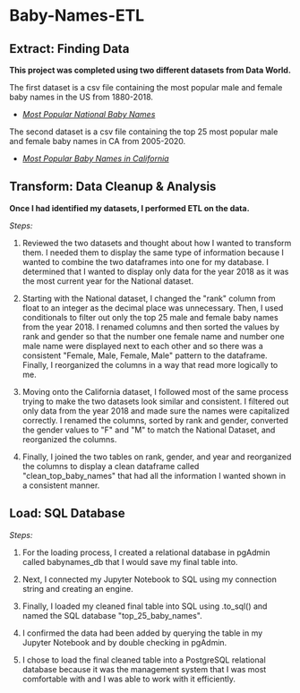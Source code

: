 # Baby-Names-ETL

## Extract: Finding Data

**This project was completed using two different datasets from Data World.**

The first dataset is a csv file containing the most popular male and female baby names in the US from 1880-2018.

- *[Most Popular National Baby Names](https://data.world/nkrishnaswami/us-ssa-baby-names-national)*

The second dataset is a csv file containing the top 25 most popular male and female baby names in CA from 2005-2020.

- *[Most Popular Baby Names in California](https://data.world/chhs/4a8cb74f-c4fa-458a-8ab1-5f2c0b2e22e3)*

## Transform: Data Cleanup & Analysis

**Once I had identified my datasets, I performed ETL on the data.**

*Steps:*

1. Reviewed the two datasets and thought about how I wanted to transform them. I needed them to display the same type of information because I wanted to combine the two dataframes into one for my database. I determined that I wanted to display only data for the year 2018 as it was the most current year for the National dataset.

2. Starting with the National dataset, I changed the "rank" column from float to an integer as the decimal place was unnecessary. Then, I used conditionals to filter out only the top 25 male and female baby names from the year 2018. I renamed columns and then sorted the values by rank and gender so that the number one female name and number one male name were displayed next to each other and so there was a consistent "Female, Male, Female, Male" pattern to the dataframe. Finally, I reorganized the columns in a way that read more logically to me.

3. Moving onto the California dataset, I followed most of the same process trying to make the two datasets look similar and consistent. I filtered out only data from the year 2018 and made sure the names were capitalized correctly. I renamed the columns, sorted by rank and gender, converted the gender values to "F" and "M" to match the National Dataset, and reorganized the columns.

4. Finally, I joined the two tables on rank, gender, and year and reorganized the columns to display a clean dataframe called "clean_top_baby_names" that had all the information I wanted shown in a consistent manner.

## Load: SQL Database

*Steps:*

1. For the loading process, I created a relational database in pgAdmin called babynames_db that I would save my final table into.

2. Next, I connected my Jupyter Notebook to SQL using my connection string and creating an engine.

3. Finally, I loaded my cleaned final table into SQL using .to_sql() and named the SQL database "top_25_baby_names".

4. I confirmed the data had been added by querying the table in my Jupyter Notebook and by double checking in pgAdmin.

5. I chose to load the final cleaned table into a PostgreSQL relational database because it was the management system that I was most comfortable with and I was able to work with it efficiently.
